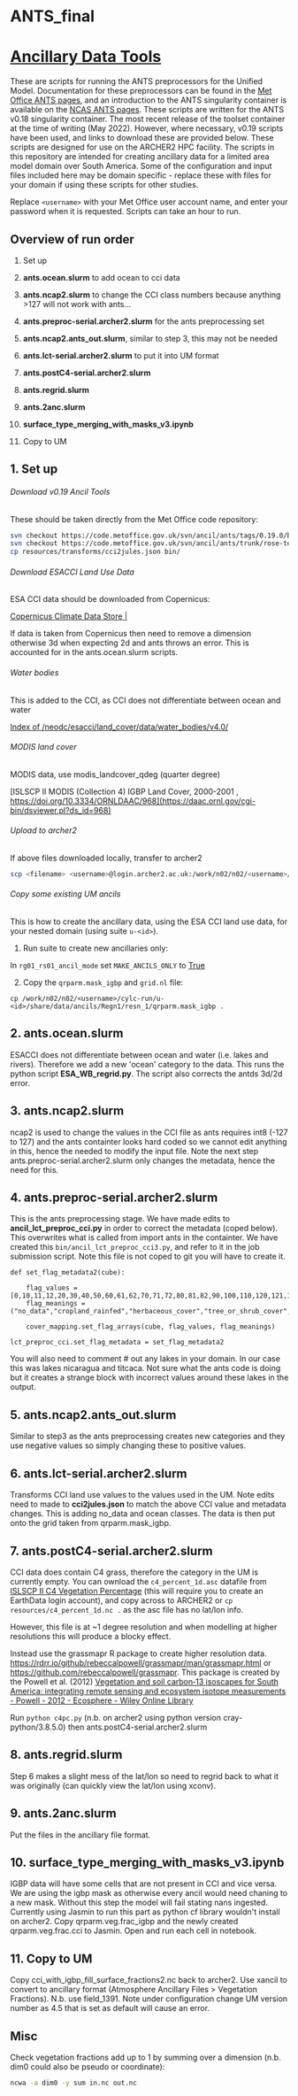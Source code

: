 # ANTS_final
# <u>Ancillary Data Tools</u>

These are scripts for running the ANTS preprocessors for the Unified Model. Documentation for these preprocessors can be found in the [Met Office ANTS pages](https://code.metoffice.gov.uk/doc/ancil/ants/latest/introduction.html), and an introduction to the ANTS singularity container is available on the [NCAS ANTS pages](https://cms.ncas.ac.uk/miscellaneous/ants-container/).
These scripts are written for the ANTS v0.18 singularity container. The most recent release of the toolset container at the time of writing (May 2022). However, where necessary, v0.19 scripts have been used, and links to download these are provided below. These scripts are designed for use on the ARCHER2 HPC facility.
The scripts in this repository are intended for creating ancillary data for a limited area model domain over South America. Some of the configuration and input files included here may be domain specific - replace these with files for your domain if using these scripts for other studies.

Replace `<username>` with your Met Office user account name, and enter your password when it is requested. Scripts can take an hour to run.

## Overview of run order

1. Set up
  
2. **ants.ocean.slurm** to add ocean to cci data
  
3. **ants.ncap2.slurm** to change the CCI class numbers because anything >127 will not work with ants...
  
4. **ants.preproc-serial.archer2.slurm** for the ants preprocessing set
  
5. **ants.ncap2.ants_out.slurm**, similar to step 3, this may not be needed
  
6. **ants.lct-serial.archer2.slurm** to put it into UM format
  
7. **ants.postC4-serial.archer2.slurm**

8. **ants.regrid.slurm**
  
9. **ants.2anc.slurm**
  
10. **surface_type_merging_with_masks_v3.ipynb**

11. Copy to UM

  

## 1. Set up

###### Download v0.19 Ancil Tools

These should be taken directly from the Met Office code repository:

```bash
svn checkout https://code.metoffice.gov.uk/svn/ancil/ants/tags/0.19.0/bin/
svn checkout https://code.metoffice.gov.uk/svn/ancil/ants/trunk/rose-test/resources/
cp resources/transforms/cci2jules.json bin/
```

###### Download ESACCI Land Use Data

ESA CCI data should be downloaded from Copernicus:

[Copernicus Climate Data Store |](https://cds.climate.copernicus.eu/cdsapp#!/dataset/satellite-land-cover?tab=overview)

If data is taken from Copernicus then need to remove a dimension otherwise 3d when expecting 2d and ants throws an error. This is accounted for in the ants.ocean.slurm scripts.

###### Water bodies

This is added to the CCI, as CCI does not differentiate between ocean and water

[Index of /neodc/esacci/land_cover/data/water_bodies/v4.0/](https://dap.ceda.ac.uk/neodc/esacci/land_cover/data/water_bodies/v4.0/)

###### MODIS land cover

MODIS data, use modis_landcover_qdeg (quarter degree)

[ISLSCP II MODIS (Collection 4) IGBP Land Cover, 2000-2001 , https://doi.org/10.3334/ORNLDAAC/968](https://daac.ornl.gov/cgi-bin/dsviewer.pl?ds_id=968)

###### Upload to archer2

If above files downloaded locally, transfer to archer2

```bash
scp <filename> <username>@login.archer2.ac.uk:/work/n02/n02/<username>/<antsfolder>
```

###### Copy some existing UM ancils

This is how to create the ancillary data, using the ESA CCI land use data, for your nested domain (using suite `u-<id>`).

1. Run suite to create new ancillaries only:
  
  In `rg01_rs01_ancil_mode` set `MAKE_ANCILS_ONLY` to <u>True</u>
  
2. Copy the `qrparm.mask_igbp` and `grid.nl` file:
  
  `cp /work/n02/n02/<username>/cylc-run/u-<id>/share/data/ancils/Regn1/resn_1/qrparm.mask_igbp .`
  

## 2. ants.ocean.slurm

ESACCI does not differentiate between ocean and water (i.e. lakes and rivers). Therefore we add a new 'ocean' category to the data. This runs the python script **ESA_WB_regrid.py**. The script also corrects the antds 3d/2d error.

## 3. ants.ncap2.slurm

ncap2 is used to change the values in the CCI file as ants requires int8 (-127 to 127) and the ants containter looks hard coded so we cannot edit anything in this, hence the needed to modify the input file. Note the next step ants.preproc-serial.archer2.slurm only changes the metadata, hence the need for this.

## 4. ants.preproc-serial.archer2.slurm

This is the ants preprocessing stage. We have made edits to **ancil_lct_preproc_cci.py** in order to correct the metadata (coped below). This overwrites what is called from import ants in the containter. We have created this `bin/ancil_lct_preproc_cci3.py`, and refer to it in the job submission script. Note this file is not coped to git you will have to create it.

```
def set_flag_metadata2(cube):

    flag_values = [0,10,11,12,20,30,40,50,60,61,62,70,71,72,80,81,82,90,100,110,120,121,122,101,102,103,105,105,106,107,108,109,111,112,113,114,115,116,117,118,119,]
    flag_meanings = ("no_data","cropland_rainfed","herbaceous_cover","tree_or_shrub_cover","cropland_irrigated","mosaic_cropland","mosaic_natural_vegetation","tree_broadleaved_evergreen_closed_to_open","tree_broadleaved_deciduous_closed_to_open","tree_broadleaved_deciduous_closed","tree_broadleaved_deciduous_open","tree_needleleaved_evergreen_closed_to_open","tree_needleleaved_evergreen_closed","tree_needleleaved_evergreen_open","tree_needleleaved_deciduous_closed_to_open","tree_needleleaved_deciduous_closed","tree_needleleaved_deciduous_open","tree_mixed","mosaic_tree_and_shrub","mosaic_herbaceous","shrubland","shrubland_evergreen","shrubland_dedicious","grassland","lichens_and_mosses","sparse_vegetation","sparse_tree","sparse_shrub","sparse_herbaceous","tree_cover_flooded_fresh_or_brakish_water","tree_cover_flooded_saline_water","shrub_or_herbaceous_cover_flooded","urban","bare_areas","consolidated_bare_areas","unconsolidated_bare_areas","water_bodies","sea_ocean_water","snow_and_ice","resolved_lake""ocean",)

    cover_mapping.set_flag_arrays(cube, flag_values, flag_meanings)

lct_preproc_cci.set_flag_metadata = set_flag_metadata2
```

You will also need to comment # out any lakes in your domain. In our case this was lakes nicaragua and titcaca. Not sure what the ants code is doing but it creates a strange block with incorrect values around these lakes in the output.

## 5. ants.ncap2.ants_out.slurm

Similar to step3 as the ants preprocessing creates new categories and they use negative values so simply changing these to positive values.

## 6. ants.lct-serial.archer2.slurm

Transforms CCI land use values to the values used in the UM. Note edits need to made to **cci2jules.json** to match the above CCI value and metadata changes. This is adding no_data and ocean classes. The data is then put onto the grid taken from qrparm.mask_igbp.

## 7. ants.postC4-serial.archer2.slurm

CCI data does contain C4 grass, therefore the category in the UM is currently empty. You can ownload the `c4_percent_1d.asc` datafile from [ISLSCP II C4 Vegetation Percentage](https://daac.ornl.gov/ISLSCP_II/guides/c4_percent_1deg.html) (this will require you to create an EarthData login account), and copy across to ARCHER2 or `cp resources/c4_percent_1d.nc .` as the asc file has no lat/lon info.

However, this file is at ~1 degree resolution and when modelling at higher resolutions this will produce a blocky effect.

Instead use the grassmapr R package to create higher resolution data. https://rdrr.io/github/rebeccalpowell/grassmapr/man/grassmapr.html or https://github.com/rebeccalpowell/grassmapr. This package is created by the Powell et al. (2012) [Vegetation and soil carbon‐13 isoscapes for South America: integrating remote sensing and ecosystem isotope measurements - Powell - 2012 - Ecosphere - Wiley Online Library](https://esajournals.onlinelibrary.wiley.com/doi/pdf/10.1890/ES12-00162.1)

Run `python c4pc.py` (n.b. on archer2 using python version cray-python/3.8.5.0) then ants.postC4-serial.archer2.slurm

## 8. ants.regrid.slurm

Step 6 makes a slight mess of the lat/lon so need to regrid back to what it was originally (can quickly view the lat/lon using xconv).

## 9. ants.2anc.slurm

Put the files in the ancillary file format.

## 10. surface_type_merging_with_masks_v3.ipynb

IGBP data will have some cells that are not present in CCI and vice versa. We are using the igbp mask as otherwise every ancil would need chaning to a new mask. Without this step the model will fail stating nans ingested. Currently using Jasmin to run this part as python cf library wouldn't install on archer2. Copy qrparm.veg.frac_igbp and the newly created qrparm.veg.frac.cci to Jasmin. Open and run each cell in notebook.

## 11. Copy to UM

Copy cci_with_igbp_fill_surface_fractions2.nc back to archer2. Use xancil to convert to ancillary format (Atmosphere Ancillary Files > Vegetation Fractions). N.b. use field_1391. Note under configuration change UM version number as 4.5 that is set as default will cause an error.

## Misc

Check  vegetation fractions add up to 1 by summing over a dimension (n.b. dim0 could also be pseudo or coordinate):

```bash
ncwa -a dim0 -y sum in.nc out.nc
```


